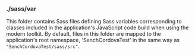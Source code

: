 ### ./sass/var

This folder contains Sass files defining Sass variables corresponding to classes
included in the application's JavaScript code build when using the modern toolkit.
By default, files in this folder are mapped to the application's root namespace,
'SenchCordovaTest' in the same way as `"SenchCordovaTest/sass/src"`.